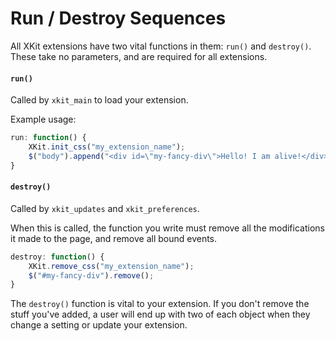 # Run / Destroy Sequences

All XKit extensions have two vital functions in them: `run()` and `destroy()`.  These take no parameters, and are required for all extensions.

#### `run()`

Called by `xkit_main` to load your extension.

Example usage:

```javascript
run: function() {
    XKit.init_css("my_extension_name");
    $("body").append("<div id=\"my-fancy-div\">Hello! I am alive!</div>");
}
```

#### `destroy()`

Called by `xkit_updates` and `xkit_preferences`.

When this is called, the function you write must remove all the modifications it made to the page, and remove all bound events.

```javascript
destroy: function() {
    XKit.remove_css("my_extension_name");
    $("#my-fancy-div").remove();
}
```

The `destroy()` function is vital to your extension. If you don't remove the stuff you've added, a user will end up with two of each object when they change a setting or update your extension.

